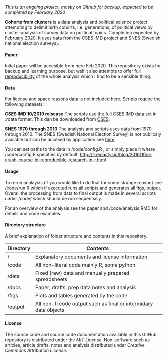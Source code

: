 *This is an ongoing project, mostly on Github for backup, expected to be completed by February 2020*

**Cohorts from clusters** is a data analysis and political science project attempting to delimit birth
cohorts, i.e. generations, of political views by cluster-analysis of survey data on political topics. 
Completion expected by February 2020. It uses data from the CSES IMD project and SNES (Swedish national
election surveys).

#### Paper

Inital paper will be accesible from here Feb 2020. This repositrory exists for backup and learning purpose, 
but well it also attempts to offer full [reproducibility](http://t-redactyl.io/blog/2016/10/a-crash-course-in-reproducible-research-in-r.html)
of the whole analysis which I find to be a sensible thing. 

#### Data

For license and space reasons data is not included here. Scripts require the following datasets:

**CSES IMD 10/2019 relsease**
The scripts use the full CSES IMD data set in .rdata format. This dan be downloaded from
[CSES](https://cses.org/data-download/cses-integrated-module-dataset-imd/).

**SNES 1970 through 2010** 
The analysis and scripts uses data from 1970 through 2010. The SNES (Swedish National Election
Survey) is not publicaly available but can be accesed by application see
[here](https://valforskning.pol.gu.se/english/data__documentation).

You can set paths to the data in /code/config.R , or simply place it where /code/config.R specifies
by default. http://t-redactyl.io/blog/2016/10/a-crash-course-in-reproducible-research-in-r.html

#### Usage

To rerun analaysis (if you would like to do that for some strange reason) see /code/run.R which if
executed runs all scripts and generates all figs, output. Overall the processing from data to final
output is made in several scripts under /code/ which should be run sequentially.

For an overview of the analysis see the paper and /code/analysis.RMD for details and code examples. 

#### Directory structure

A brief explanation of folder structure and contents in this repository.

|Directory   | Contents                                                            |
|------------|---------------------------------------------------------------------|
|/           |  Explanatory documents and license information                      |
|/code       |  All non-literal code mainly R, some python                         |
|/data       |  Fixed (raw) data and manually prepared spreadsheets                |
|/docs       |  Paper, drafts, prep data notes and analysis                        |
|/figs       |  Plots and tables generated by the code                             |
|/output     |  All non-fi code output such as final or intermidary data objects   |


#### License

The source code and source code documentation available in this GitHub repository is distributed under the *MIT License*. 
Non-software such as articles, article drafts, notes and analysis distributed under *Creative Commons Attribution License*.